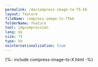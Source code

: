 ```yaml
---
permalink: /da/compress-image-to-75-kb
layout: feature
fileName: compress-image-to-75kb
folderName: feature
tool: imgcompression
lang: da
size: 75
type: kb
nointernationalization: true
---
```

{%- include compress-image-to-X.html -%}       
